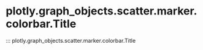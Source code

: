# plotly.graph_objects.scatter.marker.colorbar.Title

::: plotly.graph_objects.scatter.marker.colorbar.Title
